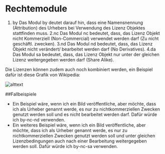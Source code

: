 # Rechtemodule
1. by
Das Modul by deutet darauf hin, dass eine Namensnennung (Attribution) des Urhebers bei Verwendung des Lizenz Objektes stattfinden muss.
2.nc
Das Modul nc bedeutet, dass, das Lizenz Objekt nicht Kommerziell (Non-Commercial) verwendet werden darf (Zu nicht geschäftl. zwecken).
3.nd
Das Modul nd bedeutet, dass, das Lizenz Objekt nicht verändert/ bearbeitet werden darf (No Derivatives).
4.da
Das Modul sa bedeutet, dass, das Lizenz Objekt nur unter der gleichen Lizenz weitergegeben werden darf (Share Alike).

Die Lizenzen können zudem auch noch kombiniert werden, ein Beispiel dafür ist diese Grafik von Wikipedia:

![alttext](https://upload.wikimedia.org/wikipedia/commons/thumb/3/3d/Creative_Commons_Lizenzspektrum_DE.svg/512px-Creative_Commons_Lizenzspektrum_DE.svg.png "Wikipedia Lizenzkombinationen")

##Fallbeispiele
* Ein Beispiel wäre, wenn ich ein Bild veröffentliche, aber möchte, dass ich als Urheber genannt werde, es nur zu nichtkommerziellen Zwecken genutzt werden soll und es nicht bearbeitet werden darf. Dafür würde ich by-nc-nd verwenden.
* Ein weiteres Beispiel wäre, wenn ich ein Bild veröffentliche, aber möchte, dass ich als Urheber genannt werde, es nur zu nichtkommerziellen Zwecken genutzt werden soll und unter gleichen Lizenzbedingungen auch nach einer Bearbeitung weitergegeben werden soll. Dafür würde ich by-nc-sa verwenden.




